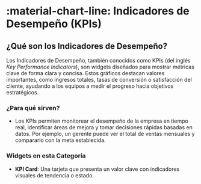 # :material-chart-line: Indicadores de Desempeño (KPIs)

## ¿Qué son los Indicadores de Desempeño?

Los Indicadores de Desempeño, también conocidos como KPIs (del inglés *Key Performance Indicators*), son widgets diseñados para mostrar métricas clave de forma clara y concisa. Estos gráficos destacan valores importantes, como ingresos totales, tasas de conversión o satisfacción del cliente, ayudando a los equipos a medir el progreso hacia objetivos estratégicos.

### ¿Para qué sirven?

- Los KPIs permiten monitorear el desempeño de la empresa en tiempo real, identificar áreas de mejora y tomar decisiones rápidas basadas en datos. Por ejemplo, un gerente puede ver el total de ventas mensuales y compararlo con la meta establecida.

### Widgets en esta Categoría

- **KPI Card**: Una tarjeta que presenta un valor clave con indicadores visuales de tendencia o estado.
